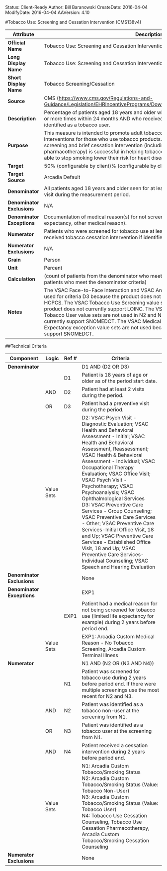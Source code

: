 Status: Client-Ready
Author: Bill Baranowski
CreateDate: 2016-04-04
ModifyDate: 2016-04-04
AAVersion: 4.10

#Tobacco Use: Screening and Cessation Intervention (CMS138v4)

| Attribute | Description |
| --------- | ----------- |
| **Official Name** | Tobacco Use: Screening and Cessation Intervention (CMS138v4) |
| **Long Display Name** | Tobacco Use: Screening and Cessation Intervention (CMS138v4) |
| **Short Display Name** | Tobacco Screening/Cessation |
| **Source** | CMS (https://www.cms.gov/Regulations-and-Guidance/Legislation/EHRIncentivePrograms/Downloads/eCQM_2014_EP_June2015.zip) |
| **Description** | Percentage of patients aged 18 years and older who were screened for tobacco use one or more times within 24 months AND who received cessation counseling intervention if identified as a tobacco user. |
| **Purpose** | This measure is intended to promote adult tobacco screening and tobacco cessation interventions for those who use tobacco products. There is good evidence that tobacco screening and brief cessation intervention (including counseling and/or pharmacotherapy) is successful in helping tobacco users quit. Tobacco users who are able to stop smoking lower their risk for heart disease, lung disease, and stroke. |
| **Target** | 50% (configurable by client)% (configurable by client) |
| **Target Source** | Arcadia Default |
| **Denominator** | All patients aged 18 years and older seen for at least two visits or at least one preventive visit during the measurement period. |
| **Denominator Exclusions** | N/A |
| **Denominator Exceptions** | Documentation of medical reason(s) for not screening for tobacco use (eg, limited life expectancy, other medical reason). |
| **Numerator** | Patients who were screened for tobacco use at least once within 24 months AND who received tobacco cessation intervention if identified as a tobacco user. |
| **Numerator Exclusions** | N/A |
| **Grain** | Person |
| **Unit** | Percent |
| **Calculation** | (count of patients from the denominator who meet the numerator criteria) / (count of patients who meet the denominator criteria) |
| **Notes** | The VSAC Face-to-Face Interaction and VSAC Annual Wellness Visit value sets are not used for criteria D3 because the product does not currently support SNOMEDCT or HCPCS. The VSAC Tobacco Use Screening value set is not used for N1 because the product does not currently support LOINC. The VSAC Tobacco Non-User and VSAC Tobacco User value sets are not used in N2 and N3 because the product does not currently support SNOMEDCT. The VSAC Medical Reason and VSAC Limited Life Expectancy exception value sets are not used because the product does not currently support SNOMEDCT. |


##Technical Criteria

| Component | Logic | Ref # | Criteria |
| --------- | ----- | ----- | -------- |
| **Denominator** | | | D1 AND (D2 OR D3) |
| |  | D1 | Patient is 18 years of age or older as of the period start date. |
| | AND | D2 | Patient had at least 2 visits during the period. |
| | OR | D3 | Patient had a preventive visit during the period. |
| | Value Sets | | D2: VSAC Psych Visit - Diagnostic Evaluation; VSAC Health and Behavioral Assessment - Initial; VSAC Health and Behavioral Assessment, Reassessment; VSAC Health & Behavioral Assessment - Individual; VSAC Occupational Therapy Evaluation; VSAC Office Visit; VSAC Psych Visit - Psychotherapy; VSAC Psychoanalysis; VSAC Ophthalmological Services<br>D3: VSAC Preventive Care Services - Group Counseling; VSAC Preventive Care Services - Other; VSAC Preventive Care Services-Initial Office Visit, 18 and Up; VSAC Preventive Care Services - Established Office Visit, 18 and Up; VSAC Preventive Care Services-Individual Counseling; VSAC Speech and Hearing Evaluation |
| **Denominator Exclusions** | | | None |
| **Denominator Exceptions** | | | EXP1 |
| |  | EXP1 | Patient had a medical reason for not being screened for tobacco use (limited life expectancy for example) during 2 years before period end. |
| | Value Sets | | EXP1: Arcadia Custom Medical Reason - No Tobacco Screening, Arcadia Custom Terminal Illness |
| **Numerator** | | | N1 AND (N2 OR (N3 AND N4)) |
| |  | N1 | Patient was screened for tobacco use during 2 years before period end. If there were multiple screenings use the most recent for N2 and N3. |
| | AND | N2 | Patient was identified as a tobacco non-user at the screening from N1. |
| | OR | N3 | Patient was identified as a tobacco user at the screening from N1. |
| | AND | N4 | Patient received a cessation intervention during 2 years before period end. |
| | Value Sets | | N1: Arcadia Custom Tobacco/Smoking Status<br>N2: Arcadia Custom Tobacco/Smoking Status (Value: Tobacco Non-User)<br>N3: Arcadia Custom Tobacco/Smoking Status (Value: Tobacco User)<br>N4: Tobacco Use Cessation Counseling, Tobacco Use Cessation Pharmacotherapy, Arcadia Custom Tobacco/Smoking Cessation Counseling |
| **Numerator Exclusions** | | | None |
